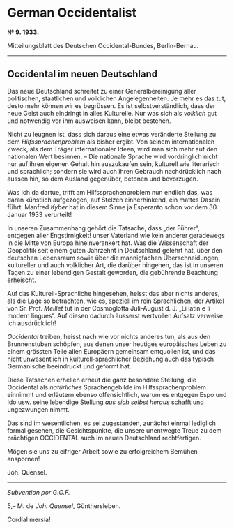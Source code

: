 # German Occidentalist

**№  9. 1933.**

Mitteilungsblatt des Deutschen Occidental-Bundes, Berlin-Bernau.

---

## Occidental im neuen Deutschland

Das neue Deutschland schreitet zu einer Generalbereinigung aller politischen, staatlichen und volklichen Angelegenheiten. Je mehr es das tut, desto mehr können wir es begrüssen. Es ist selbstverständlich, dass der neue Geist auch eindringt in alles Kulturelle. Nur was sich als *volklich* gut und notwendig vor ihm ausweisen kann, bleibt bestehen.

Nicht zu leugnen ist, dass sich daraus eine etwas veränderte Stellung zu dem *Hilfssprachenproblem* als bisher ergibt. Von seinem internationalen Zweck, als dem Träger internationaler Ideen, wird man sich mehr auf den nationalen Wert besinnen. – Die nationale Sprache wird vordringlich nicht nur auf ihren eigenen Gehalt hin auszukaufen sein, kulturell wie literarisch und sprachlich; sondern sie wird auch ihren Gebrauch nachdrücklich nach aussen hin, so dem Ausland gegenüber, betonen und bevorzugen.

Was ich da dartue, trifft am Hilfssprachenproblem nun endlich das, was daran künstlich aufgezogen, auf Stelzen einherhinkend, ein mattes Dasein führt. Manfred *Kyber* hat in diesem Sinne ja Esperanto schon *vor* dem 30. Januar 1933 verurteilt!

In unseren Zusammenhang gehört die Tatsache, dass „der Führer“, entgegen aller Engstirnigkeit! unser Vaterland wie kein anderer geradewegs in die Mitte von Europa hineinverankert hat. Was die Wissenschaft der Geopolitik seit einem guten Jahrzehnt in Deutschland gelehrt hat, über den deutschen Lebensraum sowie über die mannigfachen Überschneidungen, kultureller und auch volklicher Art, die darüber hingehen, das ist in unseren Tagen zu einer lebendigen Gestalt geworden, die gebührende Beachtung erheischt.

Auf das Kulturell-Sprachliche hingesehen, heisst das aber nichts anderes, als die Lage so betrachten, wie es, speziell im rein Sprachlichen, der Artikel von Sr. Prof. *Meillet* tut in der Cosmoglotta Juli-August d. J. „Li latin e li modern lingues“. Auf diesen dadurch äusserst wertvollen Aufsatz verweise ich ausdrücklich!

*Occidental* treiben, heisst nach wie vor nichts anderes tun, als aus den Brunnenstuben schöpfen, aus denen unser heutiges europäisches Leben zu einem grössten Teile allen Europäern gemeinsam entquollen ist, und das nicht unwesentlich in kulturell-sprachlicher Beziehung auch das typisch Germanische beeindruckt und geformt hat.

Diese Tatsachen erhellen erneut die ganz besondere Stellung, die Occidental als *natürliches* Sprachengebilde im Hilfssprachenproblem einnimmt und erläutern ebenso offensichtlich, warum es entgegen Espo und Ido usw. seine lebendige Stellung *aus sich selbst heraus* schafft und ungezwungen nimmt.

Das sind im wesentlichen, es sei zugestanden, zunächst einmal lediglich formal gesehen, die Gesichtspunkte, die unsere unentwegte Treue zu dem prächtigen OCCIDENTAL auch im neuen Deutschland rechtfertigen.

Mögen sie uns zu eifriger Arbeit sowie zu erfolgreichem Bemühen anspornen!

Joh. Quensel.

---

*Subvention por G.O.F.*

5,– M. de *Joh. Quensel*, Günthersleben.

Cordial mersía!
